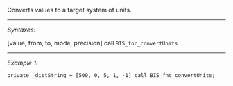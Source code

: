 Converts values to a target system of units.


---
*Syntaxes:*

[value, from, to, mode, precision] call `BIS_fnc_convertUnits`

---
*Example 1:*

```sqf
private _distString = [500, 0, 5, 1, -1] call BIS_fnc_convertUnits;
```